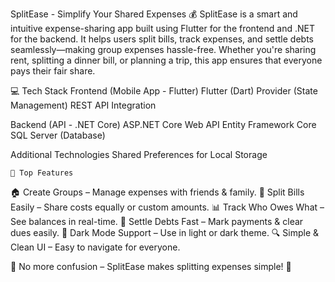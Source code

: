 SplitEase - Simplify Your Shared Expenses 💰
SplitEase is a smart and intuitive expense-sharing app built using Flutter for the frontend and .NET for the backend. It helps users split bills, track expenses, and settle debts seamlessly—making group expenses hassle-free. Whether you're sharing rent, splitting a dinner bill, or planning a trip, this app ensures that everyone pays their fair share.

💻 Tech Stack
  Frontend (Mobile App - Flutter)
    Flutter (Dart)
    Provider (State Management)
    REST API Integration
  
  Backend (API - .NET Core)
    ASP.NET Core Web API
    Entity Framework Core
    SQL Server (Database)

  Additional Technologies
    Shared Preferences for Local Storage

    🌟 Top Features
🏠 Create Groups – Manage expenses with friends & family.
💸 Split Bills Easily – Share costs equally or custom amounts.
📊 Track Who Owes What – See balances in real-time.
🔄 Settle Debts Fast – Mark payments & clear dues easily.
🎨 Dark Mode Support – Use in light or dark theme.
🔍 Simple & Clean UI – Easy to navigate for everyone.

🚀 No more confusion – SplitEase makes splitting expenses simple! 🎉
